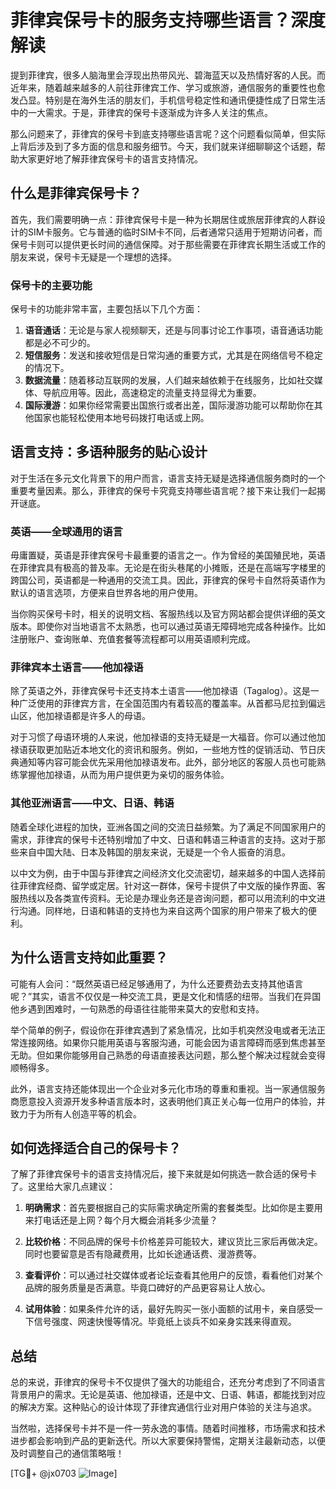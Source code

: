 # 菲律宾保号卡的服务支持哪些语言？深度解读

提到菲律宾，很多人脑海里会浮现出热带风光、碧海蓝天以及热情好客的人民。而近年来，随着越来越多的人前往菲律宾工作、学习或旅游，通信服务的重要性也愈发凸显。特别是在海外生活的朋友们，手机信号稳定性和通讯便捷性成了日常生活中的一大需求。于是，菲律宾的保号卡逐渐成为许多人关注的焦点。

那么问题来了，菲律宾的保号卡到底支持哪些语言呢？这个问题看似简单，但实际上背后涉及到了多方面的信息和服务细节。今天，我们就来详细聊聊这个话题，帮助大家更好地了解菲律宾保号卡的语言支持情况。

## 什么是菲律宾保号卡？

首先，我们需要明确一点：菲律宾保号卡是一种为长期居住或旅居菲律宾的人群设计的SIM卡服务。它与普通的临时SIM卡不同，后者通常只适用于短期访问者，而保号卡则可以提供更长时间的通信保障。对于那些需要在菲律宾长期生活或工作的朋友来说，保号卡无疑是一个理想的选择。

### 保号卡的主要功能

保号卡的功能非常丰富，主要包括以下几个方面：

1. **语音通话**：无论是与家人视频聊天，还是与同事讨论工作事项，语音通话功能都是必不可少的。
2. **短信服务**：发送和接收短信是日常沟通的重要方式，尤其是在网络信号不稳定的情况下。
3. **数据流量**：随着移动互联网的发展，人们越来越依赖于在线服务，比如社交媒体、导航应用等。因此，高速稳定的流量支持显得尤为重要。
4. **国际漫游**：如果你经常需要出国旅行或者出差，国际漫游功能可以帮助你在其他国家也能轻松使用本地号码拨打电话或上网。

## 语言支持：多语种服务的贴心设计

对于生活在多元文化背景下的用户而言，语言支持无疑是选择通信服务商时的一个重要考量因素。那么，菲律宾的保号卡究竟支持哪些语言呢？接下来让我们一起揭开谜底。

### 英语——全球通用的语言

毋庸置疑，英语是菲律宾保号卡最重要的语言之一。作为曾经的美国殖民地，英语在菲律宾具有极高的普及率。无论是在街头巷尾的小摊贩，还是在高端写字楼里的跨国公司，英语都是一种通用的交流工具。因此，菲律宾的保号卡自然将英语作为默认的语言选项，方便来自世界各地的用户使用。

当你购买保号卡时，相关的说明文档、客服热线以及官方网站都会提供详细的英文版本。即使你对当地语言不太熟悉，也可以通过英语无障碍地完成各种操作。比如注册账户、查询账单、充值套餐等流程都可以用英语顺利完成。

### 菲律宾本土语言——他加禄语

除了英语之外，菲律宾保号卡还支持本土语言——他加禄语（Tagalog）。这是一种广泛使用的菲律宾方言，在全国范围内有着较高的覆盖率。从首都马尼拉到偏远山区，他加禄语都是许多人的母语。

对于习惯了母语环境的人来说，他加禄语的支持无疑是一大福音。你可以通过他加禄语获取更加贴近本地文化的资讯和服务。例如，一些地方性的促销活动、节日庆典通知等内容可能会优先采用他加禄语发布。此外，部分地区的客服人员也可能熟练掌握他加禄语，从而为用户提供更为亲切的服务体验。

### 其他亚洲语言——中文、日语、韩语

随着全球化进程的加快，亚洲各国之间的交流日益频繁。为了满足不同国家用户的需求，菲律宾的保号卡还特别增加了中文、日语和韩语三种语言的支持。这对于那些来自中国大陆、日本及韩国的朋友来说，无疑是一个令人振奋的消息。

以中文为例，由于中国与菲律宾之间经济文化交流密切，越来越多的中国人选择前往菲律宾经商、留学或定居。针对这一群体，保号卡提供了中文版的操作界面、客服热线以及各类宣传资料。无论是办理业务还是咨询问题，都可以用流利的中文进行沟通。同样地，日语和韩语的支持也为来自这两个国家的用户带来了极大的便利。

## 为什么语言支持如此重要？

可能有人会问：“既然英语已经足够通用了，为什么还要费劲去支持其他语言呢？”其实，语言不仅仅是一种交流工具，更是文化和情感的纽带。当我们在异国他乡遇到困难时，一句熟悉的母语往往能带来莫大的安慰和支持。

举个简单的例子，假设你在菲律宾遇到了紧急情况，比如手机突然没电或者无法正常连接网络。如果你只能用英语与客服沟通，可能会因为语言障碍而感到焦虑甚至无助。但如果你能够用自己熟悉的母语直接表达问题，那么整个解决过程就会变得顺畅得多。

此外，语言支持还能体现出一个企业对多元化市场的尊重和重视。当一家通信服务商愿意投入资源开发多种语言版本时，这表明他们真正关心每一位用户的体验，并致力于为所有人创造平等的机会。

## 如何选择适合自己的保号卡？

了解了菲律宾保号卡的语言支持情况后，接下来就是如何挑选一款合适的保号卡了。这里给大家几点建议：

1. **明确需求**：首先要根据自己的实际需求确定所需的套餐类型。比如你是主要用来打电话还是上网？每个月大概会消耗多少流量？
   
2. **比较价格**：不同品牌的保号卡价格差异可能较大，建议货比三家后再做决定。同时也要留意是否有隐藏费用，比如长途通话费、漫游费等。

3. **查看评价**：可以通过社交媒体或者论坛查看其他用户的反馈，看看他们对某个品牌的服务质量是否满意。毕竟口碑好的产品更容易让人放心。

4. **试用体验**：如果条件允许的话，最好先购买一张小面额的试用卡，亲自感受一下信号强度、网速快慢等情况。毕竟纸上谈兵不如亲身实践来得直观。

## 总结

总的来说，菲律宾的保号卡不仅提供了强大的功能组合，还充分考虑到了不同语言背景用户的需求。无论是英语、他加禄语，还是中文、日语、韩语，都能找到对应的解决方案。这种贴心的设计体现了菲律宾通信行业对用户体验的关注与追求。

当然啦，选择保号卡并不是一件一劳永逸的事情。随着时间推移，市场需求和技术进步都会影响到产品的更新迭代。所以大家要保持警惕，定期关注最新动态，以便及时调整自己的通信策略哦！

[TG💪+ @jx0703 ![Image](https://github.com/user-attachments/assets/dbca1d08-cadb-493c-b0ec-ad6f7a83f270)]